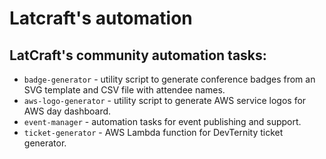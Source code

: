 # Latcraft's automation

## LatCraft's community automation tasks:

- `badge-generator` - utility script to generate conference badges from an SVG template and CSV file with attendee names.
- `aws-logo-generator` - utility script to generate AWS service logos for AWS day dashboard.
- `event-manager` - automation tasks for event publishing and support.
- `ticket-generator` - AWS Lambda function for DevTernity ticket generator. 
 
